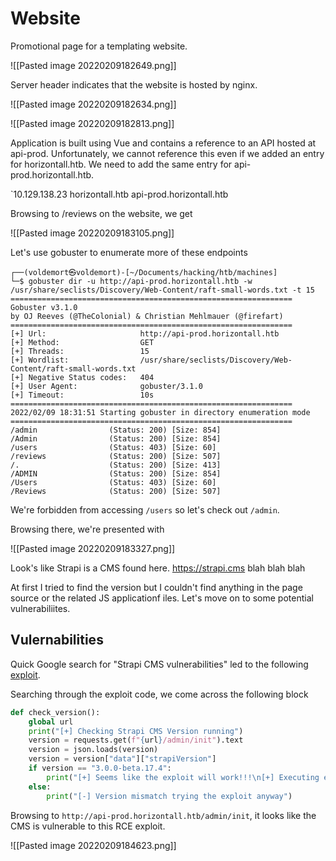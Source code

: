 # Website
Promotional page for a templating website.

![[Pasted image 20220209182649.png]]

Server header indicates that the website is hosted by nginx.

![[Pasted image 20220209182634.png]]

![[Pasted image 20220209182813.png]]

Application is built using Vue and contains a reference to an API hosted at api-prod. Unfortunately, we cannot reference this even if we added an entry for horizontall.htb. We need to add the same entry for api-prod.horizontall.htb.

`10.129.138.23   horizontall.htb api-prod.horizontall.htb

Browsing to /reviews on the website, we get 

![[Pasted image 20220209183105.png]]

Let's use gobuster to enumerate more of these endpoints

```
┌──(voldemort㉿voldemort)-[~/Documents/hacking/htb/machines]
└─$ gobuster dir -u http://api-prod.horizontall.htb -w /usr/share/seclists/Discovery/Web-Content/raft-small-words.txt -t 15
===============================================================
Gobuster v3.1.0
by OJ Reeves (@TheColonial) & Christian Mehlmauer (@firefart)
===============================================================
[+] Url:                     http://api-prod.horizontall.htb
[+] Method:                  GET
[+] Threads:                 15
[+] Wordlist:                /usr/share/seclists/Discovery/Web-Content/raft-small-words.txt
[+] Negative Status codes:   404
[+] User Agent:              gobuster/3.1.0
[+] Timeout:                 10s
===============================================================
2022/02/09 18:31:51 Starting gobuster in directory enumeration mode
===============================================================
/admin                (Status: 200) [Size: 854]
/Admin                (Status: 200) [Size: 854]
/users                (Status: 403) [Size: 60] 
/reviews              (Status: 200) [Size: 507]
/.                    (Status: 200) [Size: 413]
/ADMIN                (Status: 200) [Size: 854]
/Users                (Status: 403) [Size: 60] 
/Reviews              (Status: 200) [Size: 507]
```

We're forbidden from accessing `/users` so let's check out `/admin`.

Browsing there, we're presented with

![[Pasted image 20220209183327.png]]

Look's like Strapi is a CMS found here. https://strapi.cms blah blah blah

At first I tried to find the version but I couldn't find anything in the page source or the related JS applicationf iles. Let's move on to some potential vulnerabiliites. 

## Vulernabilities
Quick Google search for "Strapi CMS vulnerabilities" led to the following [exploit](https://www.exploit-db.com/exploits/50239). 

Searching through the exploit code, we come across the following block

```py
def check_version():
    global url
    print("[+] Checking Strapi CMS Version running")
    version = requests.get(f"{url}/admin/init").text
    version = json.loads(version)
    version = version["data"]["strapiVersion"]
    if version == "3.0.0-beta.17.4":
        print("[+] Seems like the exploit will work!!!\n[+] Executing exploit\n\n")
    else:
        print("[-] Version mismatch trying the exploit anyway")
```

Browsing to `http://api-prod.horizontall.htb/admin/init`, it looks like the CMS is vulnerable to this RCE exploit.

![[Pasted image 20220209184623.png]]